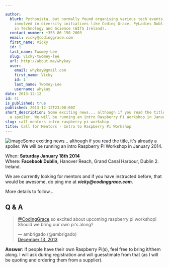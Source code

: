 ```yaml
---

author:
  blurb: Pythonista, but normally found organising various tech events, and now heavily
    involved in diversity initiatives like Coding Grace, PyLadies Dublin, and Women
    in Technology and Science (WITS Ireland).
  contact_number: +353 86 150 2003
  email: vicky@codinggrace.com
  first_name: Vicky
  id: 1
  last_name: Twomey-Lee
  slug: vicky-twomey-lee
  url: http://about.me/whykay
  user:
    email: whykay@gmail.com
    first_name: Vicky
    id: 1
    last_name: Twomey-Lee
    username: whykay
date: 2013-12-12
id: 41
is_published: true
published: 2013-12-12T23:00:00Z
short_description: Some exciting news... although if you read the title, it's already
  a spoiler. We will be running an intro Raspberry Pi Workshop in January 2014.
slug: call-mentors-intro-raspberry-pi-workshop
title: Call for Mentors - Intro to Raspberry Pi Workshop
---
```


<p><img alt="image" class="medal" src="https://31.media.tumblr.com/158d775cfce47530b15a0ca4136ee255/tumblr_inline_mxp0ojwfFB1qb6uwg.png" />Some exciting news... although if you read the title, it's already a spoiler. We will be running an intro Raspberry Pi Workshop in January 2014.</p>
<p>When: <strong>Saturday January 18th 2014</strong><br />Where: <strong>Facebook Dublin,&nbsp;</strong>Hanover Reach,&nbsp;Grand Canal Harbour,&nbsp;Dublin 2. Ireland.</p>
<p>We are currently looking for mentors and if you have instructed before, that would be awesome, do ping me at <strong><em>vicky@codinggrace.com</em></strong>.</p>
<p>More details to follow...</p>
<h2>Q &amp; A</h2>
<blockquote class="twitter-tweet">
<p><a href="https://twitter.com/CodingGrace">@CodingGrace</a> so excited about upcoming raspberry pi workshop! Should we bring our own pi's along?</p>
<div>&mdash; ambrigado (@ambrigado)</div>
<a href="https://twitter.com/ambrigado/statuses/411434015917617152">December 13, 2013</a></blockquote>
<script charset="utf-8" src="//platform.twitter.com/widgets.js" type="text/javascript"></script>
<p><strong>Answer</strong>: If people have their own Raspberry Pi(s), feel free to bring it/them along. I will ask during registration and will guesstimate from that (as I will be quoting and ordering them from a supplier).&nbsp;</p>